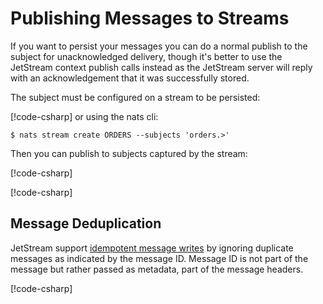 # Publishing Messages to Streams

If you want to persist your messages you can do a normal publish to the subject for unacknowledged delivery, though
it's better to use the JetStream context publish calls instead as the JetStream server will reply with an acknowledgement
that it was successfully stored.

The subject must be configured on a stream to be persisted:

[!code-csharp[](../../../tests/NATS.Net.DocsExamples/JetStream/PublishPage.cs#js)]
or using the nats cli:

```shell
$ nats stream create ORDERS --subjects 'orders.>'
```

Then you can publish to subjects captured by the stream:

[!code-csharp[](../../../tests/NATS.Net.DocsExamples/JetStream/PublishPage.cs#publish)]

[!code-csharp[](../../../tests/NATS.Net.DocsExamples/JetStream/IntroPage.cs#serializer)]

## Message Deduplication

JetStream support
[idempotent message writes](https://docs.nats.io/using-nats/developer/develop_jetstream/model_deep_dive#message-deduplication)
by ignoring duplicate messages as indicated by the message ID. Message ID is not part of the message but rather passed
as metadata, part of the message headers.

[!code-csharp[](../../../tests/NATS.Net.DocsExamples/JetStream/PublishPage.cs#publish-duplicate)]
